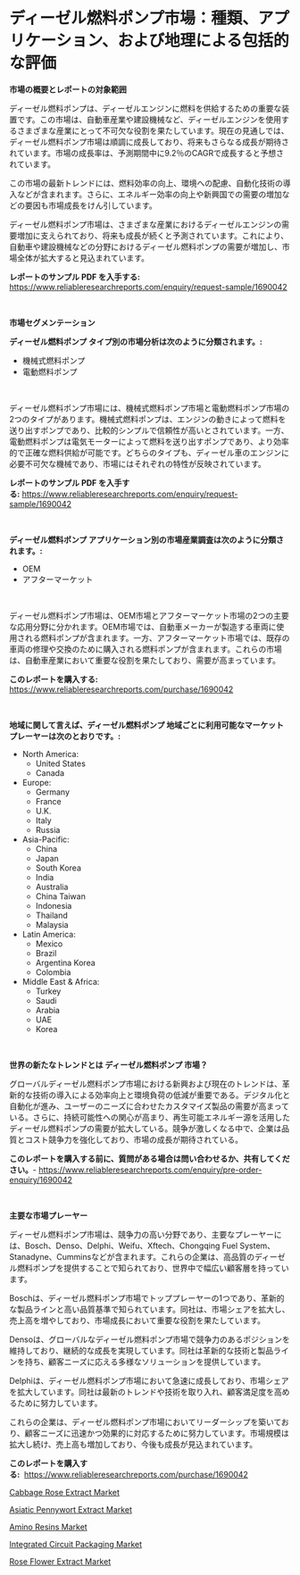 <p><h1>ディーゼル燃料ポンプ市場：種類、アプリケーション、および地理による包括的な評価</h1></p><p><strong>市場の概要とレポートの対象範囲</strong></p>
<p><p>ディーゼル燃料ポンプは、ディーゼルエンジンに燃料を供給するための重要な装置です。この市場は、自動車産業や建設機械など、ディーゼルエンジンを使用するさまざまな産業にとって不可欠な役割を果たしています。現在の見通しでは、ディーゼル燃料ポンプ市場は順調に成長しており、将来もさらなる成長が期待されています。市場の成長率は、予測期間中に9.2％のCAGRで成長すると予想されています。</p><p>この市場の最新トレンドには、燃料効率の向上、環境への配慮、自動化技術の導入などが含まれます。さらに、エネルギー効率の向上や新興国での需要の増加などの要因も市場成長をけん引しています。</p><p>ディーゼル燃料ポンプ市場は、さまざまな産業におけるディーゼルエンジンの需要増加に支えられており、将来も成長が続くと予測されています。これにより、自動車や建設機械などの分野におけるディーゼル燃料ポンプの需要が増加し、市場全体が拡大すると見込まれています。</p></p>
<p><strong>レポートのサンプル PDF を入手する:</strong> <a href="https://www.reliableresearchreports.com/enquiry/request-sample/1690042">https://www.reliableresearchreports.com/enquiry/request-sample/1690042</a></p>
<p>&nbsp;</p>
<p><strong>市場セグメンテーション</strong></p>
<p><strong>ディーゼル燃料ポンプ タイプ別の市場分析は次のように分類されます。:</strong></p>
<p><ul><li>機械式燃料ポンプ</li><li>電動燃料ポンプ</li></ul></p>
<p>&nbsp;</p>
<p><p>ディーゼル燃料ポンプ市場には、機械式燃料ポンプ市場と電動燃料ポンプ市場の2つのタイプがあります。機械式燃料ポンプは、エンジンの動きによって燃料を送り出すポンプであり、比較的シンプルで信頼性が高いとされています。一方、電動燃料ポンプは電気モーターによって燃料を送り出すポンプであり、より効率的で正確な燃料供給が可能です。どちらのタイプも、ディーゼル車のエンジンに必要不可欠な機械であり、市場にはそれぞれの特性が反映されています。</p></p>
<p><strong>レポートのサンプル PDF を入手する:</strong>&nbsp;<a href="https://www.reliableresearchreports.com/enquiry/request-sample/1690042">https://www.reliableresearchreports.com/enquiry/request-sample/1690042</a></p>
<p>&nbsp;</p>
<p><strong> ディーゼル燃料ポンプ アプリケーション別の市場産業調査は次のように分類されます。:</strong></p>
<p><ul><li>OEM</li><li>アフターマーケット</li></ul></p>
<p>&nbsp;</p>
<p><p>ディーゼル燃料ポンプ市場は、OEM市場とアフターマーケット市場の2つの主要な応用分野に分かれます。OEM市場では、自動車メーカーが製造する車両に使用される燃料ポンプが含まれます。一方、アフターマーケット市場では、既存の車両の修理や交換のために購入される燃料ポンプが含まれます。これらの市場は、自動車産業において重要な役割を果たしており、需要が高まっています。</p></p>
<p><strong>このレポートを購入する:</strong>&nbsp; <a href="https://www.reliableresearchreports.com/purchase/1690042">https://www.reliableresearchreports.com/purchase/1690042</a></p>
<p>&nbsp;</p>
<p><strong>地域に関して言えば、ディーゼル燃料ポンプ 地域ごとに利用可能なマーケットプレーヤーは次のとおりです。:</strong></p>
<p><ul>
    <li>
        North America:
        <ul>
            <li>United States</li>
            <li>Canada</li>
        </ul>
    </li>
    <li>
        Europe:
        <ul>
            <li>Germany</li>
            <li>France</li>
            <li>U.K.</li>
            <li>Italy</li>
            <li>Russia</li>
        </ul>
    </li>
    <li>
        Asia-Pacific:
        <ul>
            <li>China</li>
            <li>Japan</li>
            <li>South Korea</li>
            <li>India</li>
            <li>Australia</li>
            <li>China Taiwan</li>
            <li>Indonesia</li>
            <li>Thailand</li>
            <li>Malaysia</li>
        </ul>
    </li>
    <li>
        Latin America:
        <ul>
            <li>Mexico</li>
            <li>Brazil</li>
            <li>Argentina Korea</li>
            <li>Colombia</li>
        </ul>
    </li>
    <li>
        Middle East & Africa:
        <ul>
            <li>Turkey</li>
            <li>Saudi</li>
            <li>Arabia</li>
            <li>UAE</li>
            <li>Korea</li>
        </ul>
    </li>
    </ul></p>
<p>&nbsp;</p>
<p><strong>世界の新たなトレンドとは ディーゼル燃料ポンプ 市場？</strong></p>
<p><p>グローバルディーゼル燃料ポンプ市場における新興および現在のトレンドは、革新的な技術の導入による効率向上と環境負荷の低減が重要である。デジタル化と自動化が進み、ユーザーのニーズに合わせたカスタマイズ製品の需要が高まっている。さらに、持続可能性への関心が高まり、再生可能エネルギー源を活用したディーゼル燃料ポンプの需要が拡大している。競争が激しくなる中で、企業は品質とコスト競争力を強化しており、市場の成長が期待されている。</p></p>
<p><strong>このレポートを購入する前に、質問がある場合は問い合わせるか、共有してください。</strong>- <a href="https://www.reliableresearchreports.com/enquiry/pre-order-enquiry/1690042">https://www.reliableresearchreports.com/enquiry/pre-order-enquiry/1690042</a></p>
<p>&nbsp;</p>
<p><strong>主要な市場プレーヤー</strong></p>
<p><p>ディーゼル燃料ポンプ市場は、競争力の高い分野であり、主要なプレーヤーには、Bosch、Denso、Delphi、Weifu、Xftech、Chongqing Fuel System、Stanadyne、Cumminsなどが含まれます。これらの企業は、高品質のディーゼル燃料ポンプを提供することで知られており、世界中で幅広い顧客層を持っています。</p><p>Boschは、ディーゼル燃料ポンプ市場でトッププレーヤーの1つであり、革新的な製品ラインと高い品質基準で知られています。同社は、市場シェアを拡大し、売上高を増やしており、市場成長において重要な役割を果たしています。</p><p>Densoは、グローバルなディーゼル燃料ポンプ市場で競争力のあるポジションを維持しており、継続的な成長を実現しています。同社は革新的な技術と製品ラインを持ち、顧客ニーズに応える多様なソリューションを提供しています。</p><p>Delphiは、ディーゼル燃料ポンプ市場において急速に成長しており、市場シェアを拡大しています。同社は最新のトレンドや技術を取り入れ、顧客満足度を高めるために努力しています。</p><p>これらの企業は、ディーゼル燃料ポンプ市場においてリーダーシップを築いており、顧客ニーズに迅速かつ効果的に対応するために努力しています。市場規模は拡大し続け、売上高も増加しており、今後も成長が見込まれています。</p></p>
<p><strong>このレポートを購入する:</strong>&nbsp;&nbsp;<a href="https://www.reliableresearchreports.com/purchase/1690042">https://www.reliableresearchreports.com/purchase/1690042</a></p>
<p><p><a href="https://invited-way-688.notion.site/Cabbage-Rose-Extract-Market-Size-Evaluating-its-Market-Trends-Growth-and-Projections-2024-2031-1e86c90975d648e2a889c3be08ef5b70">Cabbage Rose Extract Market</a></p><p><a href="https://butternut-bug-553.notion.site/Asiatic-Pennywort-Extract-Market-Size-Growth-Outlook-from-2024-to-2031-projecting-at-Market-s-Tren-1206c172c1294ed092eb83b81b7b533c">Asiatic Pennywort Extract Market</a></p><p><a href="https://view.publitas.com/reportprime-1/amino-resins-market-size-growth-and-forecast-from-2024-2031/">Amino Resins Market</a></p><p><a href="https://view.publitas.com/reportprime-1/integrated-circuit-packaging-market-size-market-trends-and-growth-outlook-forecasted-for-period-from-2024-to-2031/">Integrated Circuit Packaging Market</a></p><p><a href="https://mire-aunt-385.notion.site/Rose-Flower-Extract-Market-Offers-Provide-Insightful-Data-for-the-Time-Period-from-2024-to-2031-and--fd723174c1dd4473b67e39f41fc86404">Rose Flower Extract Market</a></p></p>